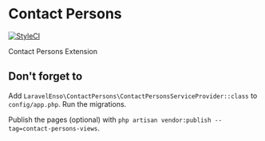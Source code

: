 # Contact Persons
[![StyleCI](https://styleci.io/repos/88868747/shield?branch=master)](https://styleci.io/repos/88868747)

Contact Persons Extension

## Don't forget to

Add `LaravelEnso\ContactPersons\ContactPersonsServiceProvider::class` to `config/app.php`.
Run the migrations.

Publish the pages (optional) with `php artisan vendor:publish --tag=contact-persons-views`.

